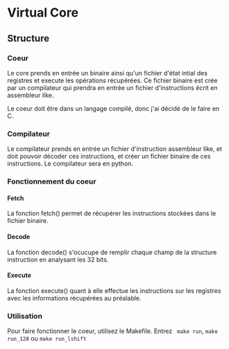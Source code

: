 # Virtual Core

## Structure

### Coeur

Le core prends en entrée un binaire ainsi qu'un fichier d'état intial des registres et execute les opérations récupérées. Ce fichier binaire est crée par un compilateur qui prendra en entrée un fichier d'instructions écrit en assembleur like.

Le coeur doit être dans un langage compilé, donc j'ai décidé de le faire en C.

### Compilateur

Le compilateur prends en entrée un fichier d'instruction assembleur like, et doit pouvoir décoder ces instructions, et créer un fichier binaire de ces instructions. Le compilateur sera en python.

### Fonctionnement du coeur

#### Fetch

La fonction fetch() permet de récupérer les instructions stockées dans le fichier binaire.

#### Decode

La fonction decode() s'ocucupe de remplir chaque champ de la structure instruction en analysant les 32 bits.

#### Execute

La fonction execute() quant à elle effectue les instructions sur les registres avec les informations récupérées au préalable.

### Utilisation

Pour faire fonctionner le coeur, utilisez le Makefile. Entrez 
``` make run```, ```make run_128``` ou ```make run_lshift```